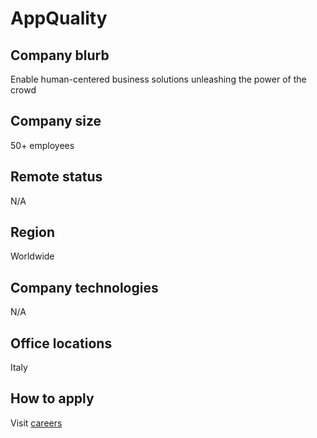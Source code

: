 # AppQuality

## Company blurb

Enable human-centered business solutions unleashing the power of the crowd

## Company size

50+ employees

## Remote status

N/A

## Region

Worldwide

## Company technologies

N/A

## Office locations

Italy

## How to apply

Visit [careers](https://www.app-quality.com/careers/)
